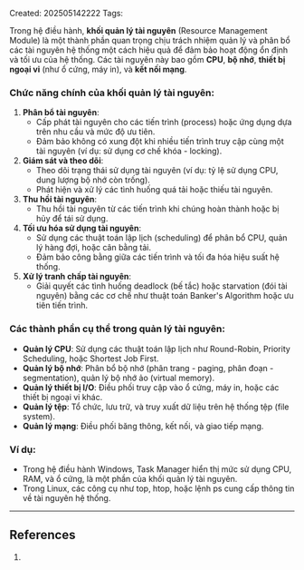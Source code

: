 Created: 202505142222
Tags: 

Trong hệ điều hành, **khối quản lý tài nguyên** (Resource Management Module) là một thành phần quan trọng chịu trách nhiệm quản lý và phân bổ các tài nguyên hệ thống một cách hiệu quả để đảm bảo hoạt động ổn định và tối ưu của hệ thống. Các tài nguyên này bao gồm **CPU**, **bộ nhớ**, **thiết bị ngoại vi** (như ổ cứng, máy in), và **kết nối mạng**.

### Chức năng chính của khối quản lý tài nguyên:

1. **Phân bổ tài nguyên**:
    - Cấp phát tài nguyên cho các tiến trình (process) hoặc ứng dụng dựa trên nhu cầu và mức độ ưu tiên.
    - Đảm bảo không có xung đột khi nhiều tiến trình truy cập cùng một tài nguyên (ví dụ: sử dụng cơ chế khóa - locking).
2. **Giám sát và theo dõi**:
    - Theo dõi trạng thái sử dụng tài nguyên (ví dụ: tỷ lệ sử dụng CPU, dung lượng bộ nhớ còn trống).
    - Phát hiện và xử lý các tình huống quá tải hoặc thiếu tài nguyên.
3. **Thu hồi tài nguyên**:
    - Thu hồi tài nguyên từ các tiến trình khi chúng hoàn thành hoặc bị hủy để tái sử dụng.
4. **Tối ưu hóa sử dụng tài nguyên**:
    - Sử dụng các thuật toán lập lịch (scheduling) để phân bổ CPU, quản lý hàng đợi, hoặc cân bằng tải.
    - Đảm bảo công bằng giữa các tiến trình và tối đa hóa hiệu suất hệ thống.
5. **Xử lý tranh chấp tài nguyên**:
    - Giải quyết các tình huống deadlock (bế tắc) hoặc starvation (đói tài nguyên) bằng các cơ chế như thuật toán Banker's Algorithm hoặc ưu tiên tiến trình.

### Các thành phần cụ thể trong quản lý tài nguyên:

- **Quản lý CPU**: Sử dụng các thuật toán lập lịch như Round-Robin, Priority Scheduling, hoặc Shortest Job First.
- **Quản lý bộ nhớ**: Phân bổ bộ nhớ (phân trang - paging, phân đoạn - segmentation), quản lý bộ nhớ ảo (virtual memory).
- **Quản lý thiết bị I/O**: Điều phối truy cập vào ổ cứng, máy in, hoặc các thiết bị ngoại vi khác.
- **Quản lý tệp**: Tổ chức, lưu trữ, và truy xuất dữ liệu trên hệ thống tệp (file system).
- **Quản lý mạng**: Điều phối băng thông, kết nối, và giao tiếp mạng.

### Ví dụ:

- Trong hệ điều hành Windows, Task Manager hiển thị mức sử dụng CPU, RAM, và ổ cứng, là một phần của khối quản lý tài nguyên.
- Trong Linux, các công cụ như top, htop, hoặc lệnh ps cung cấp thông tin về tài nguyên hệ thống.

-----
## References
1.
